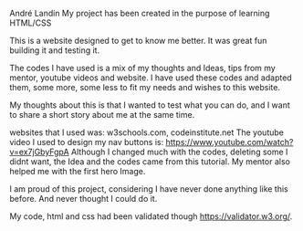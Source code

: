 André Landin
My project has been created in the purpose of learning HTML/CSS

This is a website designed to get to know me better. 
It was great fun building it and testing it. 

The codes I have used is a mix of my thoughts and Ideas, tips from my mentor, youtube videos and website. 
I have used these codes and adapted them, some more, some less to fit my needs and wishes to this website.

My thoughts about this is that I wanted to test what you can do, and I want to share a short story about me at the same time.

websites that I used was: w3schools.com, codeinstitute.net
The youtube video I used to design my nav buttons is: https://www.youtube.com/watch?v=ex7jGbyFgpA
Although I changed much with the codes, deleting some I didnt want, the Idea and the codes came from this tutorial.
My mentor also helped me with the first hero Image.

I am proud of this project, considering I have never done anything like this before. And never thought I could do it.

My code, html and css had been validated though https://validator.w3.org/.
